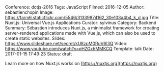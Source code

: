 Conference: dotjs-2016
Tags: JavaScript
Filmed: 2016-12-05
Author: sebastienchopin
Image: https://farm6.staticflickr.com/5546/31339874162_30e103a4b4_k_d.jpg
Title: Nuxt.js: Universal Vue.js Applications
Curator: sylvinus
Category: Backend
Summary: Sébastien introduces Nuxt.js, a minimalist framework for creating server-rendered applications made with Vue.js, which can also be used to create static websites.
Slides: https://www.slideshare.net/secret/kU8zpM0RuV6I3Q
Video: https://www.youtube.com/watch?v=qHZGxhMMKCQ
Template: talk
Date: 2017-01-15 17:49:23
Status: draft

Learn more on how Nuxt.js works on [https://nuxtjs.org](https://nuxtjs.org)